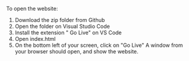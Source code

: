 To open the website: 
1. Download the zip folder from Github
2. Open the folder on Visual Studio Code
3. Install the extension " Go Live" on VS Code
4. Open index.html
5. On the bottom left of your screen, click on "Go Live"
A window from your browser should open, and show the website.
